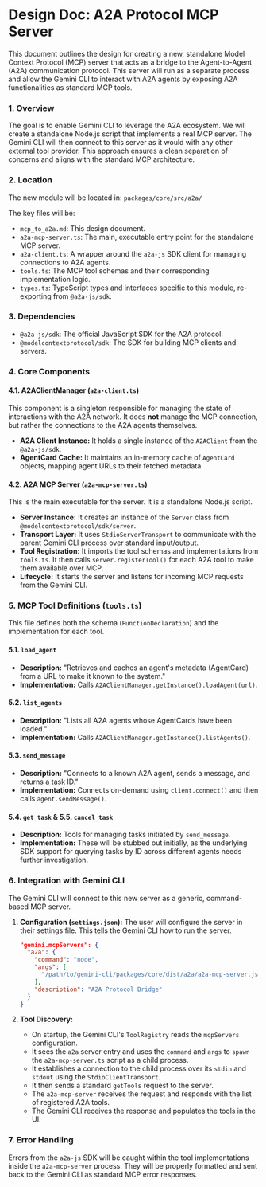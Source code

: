 # Design Doc: A2A Protocol MCP Server

This document outlines the design for creating a new, standalone Model Context Protocol (MCP) server that acts as a bridge to the Agent-to-Agent (A2A) communication protocol. This server will run as a separate process and allow the Gemini CLI to interact with A2A agents by exposing A2A functionalities as standard MCP tools.

### 1. Overview

The goal is to enable Gemini CLI to leverage the A2A ecosystem. We will create a standalone Node.js script that implements a real MCP server. The Gemini CLI will then connect to this server as it would with any other external tool provider. This approach ensures a clean separation of concerns and aligns with the standard MCP architecture.

### 2. Location

The new module will be located in: `packages/core/src/a2a/`

The key files will be:
- `mcp_to_a2a.md`: This design document.
- `a2a-mcp-server.ts`: The main, executable entry point for the standalone MCP server.
- `a2a-client.ts`: A wrapper around the `a2a-js` SDK client for managing connections to A2A agents.
- `tools.ts`: The MCP tool schemas and their corresponding implementation logic.
- `types.ts`: TypeScript types and interfaces specific to this module, re-exporting from `@a2a-js/sdk`.

### 3. Dependencies

- `@a2a-js/sdk`: The official JavaScript SDK for the A2A protocol.
- `@modelcontextprotocol/sdk`: The SDK for building MCP clients and servers.

### 4. Core Components

#### 4.1. A2AClientManager (`a2a-client.ts`)

This component is a singleton responsible for managing the state of interactions with the A2A network. It does **not** manage the MCP connection, but rather the connections to the A2A agents themselves.

- **A2A Client Instance:** It holds a single instance of the `A2AClient` from the `@a2a-js/sdk`.
- **AgentCard Cache:** It maintains an in-memory cache of `AgentCard` objects, mapping agent URLs to their fetched metadata.

#### 4.2. A2A MCP Server (`a2a-mcp-server.ts`)

This is the main executable for the server. It is a standalone Node.js script.

- **Server Instance:** It creates an instance of the `Server` class from `@modelcontextprotocol/sdk/server`.
- **Transport Layer:** It uses `StdioServerTransport` to communicate with the parent Gemini CLI process over standard input/output.
- **Tool Registration:** It imports the tool schemas and implementations from `tools.ts`. It then calls `server.registerTool()` for each A2A tool to make them available over MCP.
- **Lifecycle:** It starts the server and listens for incoming MCP requests from the Gemini CLI.

### 5. MCP Tool Definitions (`tools.ts`)

This file defines both the schema (`FunctionDeclaration`) and the implementation for each tool.

#### 5.1. `load_agent`
- **Description:** "Retrieves and caches an agent's metadata (AgentCard) from a URL to make it known to the system."
- **Implementation:** Calls `A2AClientManager.getInstance().loadAgent(url)`.

#### 5.2. `list_agents`
- **Description:** "Lists all A2A agents whose AgentCards have been loaded."
- **Implementation:** Calls `A2AClientManager.getInstance().listAgents()`.

#### 5.3. `send_message`
- **Description:** "Connects to a known A2A agent, sends a message, and returns a task ID."
- **Implementation:** Connects on-demand using `client.connect()` and then calls `agent.sendMessage()`.

#### 5.4. `get_task` & 5.5. `cancel_task`
- **Description:** Tools for managing tasks initiated by `send_message`.
- **Implementation:** These will be stubbed out initially, as the underlying SDK support for querying tasks by ID across different agents needs further investigation.

### 6. Integration with Gemini CLI

The Gemini CLI will connect to this new server as a generic, command-based MCP server.

1.  **Configuration (`settings.json`):** The user will configure the server in their settings file. This tells the Gemini CLI how to run the server.

    ```json
    "gemini.mcpServers": {
      "a2a": {
        "command": "node",
        "args": [
          "/path/to/gemini-cli/packages/core/dist/a2a/a2a-mcp-server.js"
        ],
        "description": "A2A Protocol Bridge"
      }
    }
    ```

2.  **Tool Discovery:**
    - On startup, the Gemini CLI's `ToolRegistry` reads the `mcpServers` configuration.
    - It sees the `a2a` server entry and uses the `command` and `args` to `spawn` the `a2a-mcp-server.ts` script as a child process.
    - It establishes a connection to the child process over its `stdin` and `stdout` using the `StdioClientTransport`.
    - It then sends a standard `getTools` request to the server.
    - The `a2a-mcp-server` receives the request and responds with the list of registered A2A tools.
    - The Gemini CLI receives the response and populates the tools in the UI.

### 7. Error Handling

Errors from the `a2a-js` SDK will be caught within the tool implementations inside the `a2a-mcp-server` process. They will be properly formatted and sent back to the Gemini CLI as standard MCP error responses.
